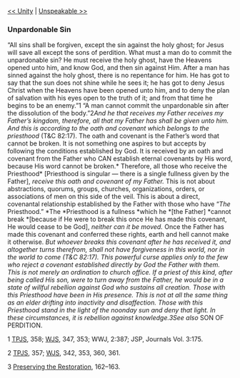 [<< Unity](Unity)  |  [Unspeakable >>](Unspeakable)

### Unpardonable Sin
“All sins shall be forgiven, except the sin against the holy ghost; for Jesus will save all except the sons of perdition. What must a man do to commit the unpardonable sin? He must receive the holy ghost, have the Heavens opened unto him, and know God, and then sin against Him. After a man has sinned against the holy ghost, there is no repentance for him. He has got to say that the sun does not shine while he sees it; he has got to deny Jesus Christ when the Heavens have been opened unto him, and to deny the plan of salvation with his eyes open to the truth of it; and from that time he begins to be an enemy.”1 “A man cannot commit the unpardonable sin after the dissolution of the body.”2*And he that receives my Father receives my Father’s kingdom, therefore, all that my Father has shall be given unto him. And this is according to the oath and covenant which belongs to the priesthood* (T&C 82:17). The oath and covenant is the Father’s word that cannot be broken. It is not something one aspires to but accepts by following the conditions established by God. It is received by an oath and covenant from the Father who CAN establish eternal covenants by His word, because His word cannot be broken.* Therefore, all those who receive the Priesthood* [Priesthood is singular — there is a single fullness given by the Father], *receive this oath and covenant of my Father.* This is not about abstractions, quorums, groups, churches, organizations, orders, or associations of men on this side of the veil. This is about a direct, covenantal relationship established by the Father with those who have “*The* Priesthood.” *The *Priesthood is a fullness *which he *[the Father] *cannot break *[because if He were to break this once He has made this covenant, He would cease to be God], *neither can it be moved.* Once the Father has made this covenant and conferred these rights, earth and hell cannot make it otherwise. *But whoever breaks this covenant after he has received it, and altogether turns therefrom, shall not have forgiveness in this world, nor in the world to come *(T&C 82:17). This powerful curse applies only to the few who reject a covenant established directly by God the Father with them. This is not merely an ordination to church office. If a priest of this kind, after being called His son, were to turn away from the Father, he would be in a state of willful rebellion against God who sustains all creation. Those with this Priesthood have been in His presence. This is not at all the same thing as an elder drifting into inactivity and disaffection. Those with this Priesthood stand in the light of the noonday sun and deny that light. In these circumstances, it is rebellion against knowledge.3*See also* SON OF PERDITION.



1
[TPJS](#), 358; [WJS](#), 347, 353; WWJ, 2:387; JSP, Journals Vol. 3:175.


2
[TPJS](#), 357; [WJS](#), 342, 353, 360, 361.


3
[Preserving the Restoration](#), 162–163.